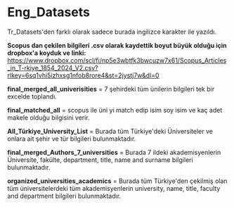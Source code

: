 # Eng_Datasets

Tr_Datasets'den farklı olarak sadece burada ingilizce karakter ile yazıldı.

**Scopus dan  çekilen bilgileri .csv olarak kaydettik boyut büyük olduğu için dropbox'a koyduk ve linki:** https://www.dropbox.com/scl/fi/np5e3wbtfk3bwcuzw7x61/Scopus_Articles_in_T-rkiye_1854_2024_V2.csv?rlkey=6sq1vhi5izhxsg1nfob8rore4&st=2jystj7w&dl=0 


**final_merged_all_univerisities** = 7 şehirdeki tüm ünilerin bilgileri tek bir excelde toplandı.


**final_matched_all** =  scopus ile üni yi match edip isim soy isim ve kaç adet makele olduğu bilgisini verir.

**All_Türkiye_University_List** = Burada tüm Türkiye'deki Üniversiteler ve onlara ait şehir ve tür bilgileri bulunmaktadır.

**final_merged_Authors_7_universities** = Burada 7 ildeki akademisyenlerin Üniversite, fakülte, department, title, name and surname bilgileri bulunmaktadır.

**organized_universities_academics** = Burada tüm Türkiye'den çekilmiş olan tüm üniversitelerdeki tüm akademisyenlerin university, name, title, faculty and department bilgileri bulunmaktadır. 
